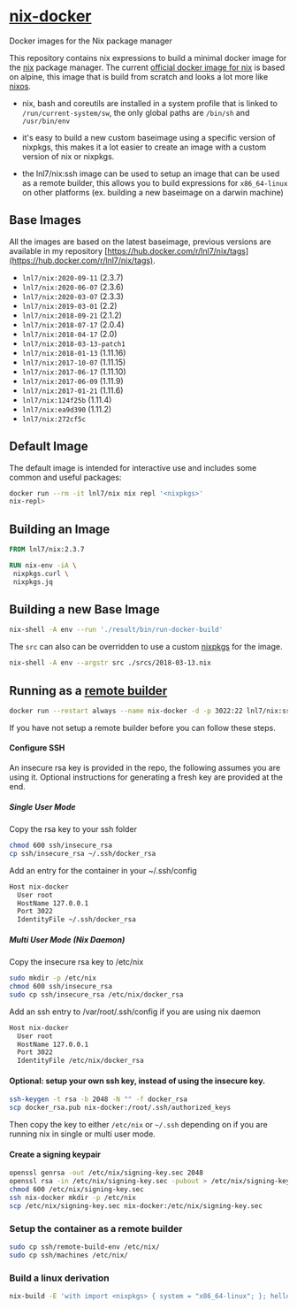 # [nix-docker](https://github.com/lnl7/nix-docker)

Docker images for the Nix package manager

This repository contains nix expressions to build a minimal docker image for the [nix](https://nixos.org/nix) package manager.
The current [official docker image for nix](https://hub.docker.com/r/nixos/nix/) is based on alpine, this image that is build from scratch and looks a lot more like [nixos](https://nixos.org/nixos).

- nix, bash and coreutils are installed in a system profile that is linked to `/run/current-system/sw`,
  the only global paths are `/bin/sh` and `/usr/bin/env`

- it's easy to build a new custom baseimage using a specific version of nixpkgs,
  this makes it a lot easier to create an image with a custom version of nix or nixpkgs.

- the lnl7/nix:ssh image can be used to setup an image that can be used as a remote builder,
  this allows you to build expressions for `x86_64-linux` on other platforms (ex. building a new baseimage on a darwin machine)


## Base Images

All the images are based on the latest baseimage, previous versions are available in my repository [https://hub.docker.com/r/lnl7/nix/tags](https://hub.docker.com/r/lnl7/nix/tags).

- `lnl7/nix:2020-09-11` (2.3.7)
- `lnl7/nix:2020-06-07` (2.3.6)
- `lnl7/nix:2020-03-07` (2.3.3)
- `lnl7/nix:2019-03-01` (2.2)
- `lnl7/nix:2018-09-21` (2.1.2)
- `lnl7/nix:2018-07-17` (2.0.4)
- `lnl7/nix:2018-04-17` (2.0)
- `lnl7/nix:2018-03-13-patch1`
- `lnl7/nix:2018-01-13` (1.11.16)
- `lnl7/nix:2017-10-07` (1.11.15)
- `lnl7/nix:2017-06-17` (1.11.10)
- `lnl7/nix:2017-06-09` (1.11.9)
- `lnl7/nix:2017-01-21` (1.11.6)
- `lnl7/nix:124f25b` (1.11.4)
- `lnl7/nix:ea9d390` (1.11.2)
- `lnl7/nix:272cf5c`


## Default Image


The default image is intended for interactive use and includes some common and useful packages:
```sh
docker run --rm -it lnl7/nix nix repl '<nixpkgs>'
nix-repl> 
```

## Building an Image

```Dockerfile
FROM lnl7/nix:2.3.7

RUN nix-env -iA \
 nixpkgs.curl \
 nixpkgs.jq
```

## Building a new Base Image

```sh
nix-shell -A env --run './result/bin/run-docker-build'
```

The `src` can also can be overridden to use a custom [nixpkgs](https://github.com/NixOS/nixpkgs) for the image.

```sh
nix-shell -A env --argstr src ./srcs/2018-03-13.nix
```

## Running as a [remote builder](https://nixos.wiki/wiki/Distributed_build)

```sh
docker run --restart always --name nix-docker -d -p 3022:22 lnl7/nix:ssh
```

If you have not setup a remote builder before you can follow these steps.

#### Configure SSH
An insecure rsa key is provided in the repo, the following assumes you are using
it. Optional instructions for generating a fresh key are provided at the end.

##### Single User Mode 

Copy the rsa key to your ssh folder
```sh
chmod 600 ssh/insecure_rsa
cp ssh/insecure_rsa ~/.ssh/docker_rsa
```

Add an entry for the container in your ~/.ssh/config
```sh
Host nix-docker
  User root
  HostName 127.0.0.1
  Port 3022
  IdentityFile ~/.ssh/docker_rsa
```

##### Multi User Mode (Nix Daemon)

Copy the insecure rsa key to /etc/nix
```sh
sudo mkdir -p /etc/nix
chmod 600 ssh/insecure_rsa
sudo cp ssh/insecure_rsa /etc/nix/docker_rsa
```

Add an ssh entry to /var/root/.ssh/config if you are using nix daemon
```sh
Host nix-docker
  User root
  HostName 127.0.0.1
  Port 3022
  IdentityFile /etc/nix/docker_rsa
```

#### Optional: setup your own ssh key, instead of using the insecure key.
```sh
ssh-keygen -t rsa -b 2048 -N "" -f docker_rsa
scp docker_rsa.pub nix-docker:/root/.ssh/authorized_keys
```
Then copy the key to either `/etc/nix` or `~/.ssh` depending on if you are running nix in single or multi user mode.

#### Create a signing keypair
```sh
openssl genrsa -out /etc/nix/signing-key.sec 2048
openssl rsa -in /etc/nix/signing-key.sec -pubout > /etc/nix/signing-key.pub
chmod 600 /etc/nix/signing-key.sec
ssh nix-docker mkdir -p /etc/nix
scp /etc/nix/signing-key.sec nix-docker:/etc/nix/signing-key.sec
```

### Setup the container as a remote builder
```sh
sudo cp ssh/remote-build-env /etc/nix/
sudo cp ssh/machines /etc/nix/
```

### Build a linux derivation
```sh
nix-build -E 'with import <nixpkgs> { system = "x86_64-linux"; }; hello.overrideAttrs (drv: { REBUILD = builtins.currentTime; })'
```
